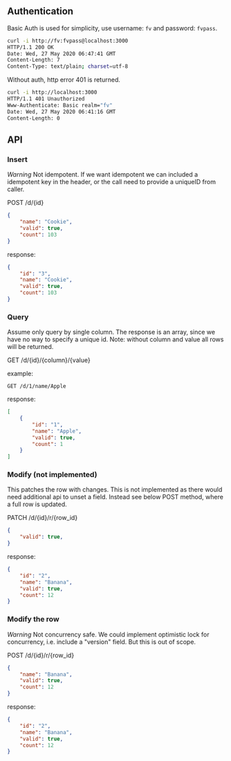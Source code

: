 ## Authentication
Basic Auth is used for simplicity, use username: `fv` and password: `fvpass`.

```bash
curl -i http://fv:fvpass@localhost:3000
HTTP/1.1 200 OK
Date: Wed, 27 May 2020 06:47:41 GMT
Content-Length: 7
Content-Type: text/plain; charset=utf-8
```

Without auth, http error 401 is returned.
```bash
curl -i http://localhost:3000
HTTP/1.1 401 Unauthorized
Www-Authenticate: Basic realm="fv"
Date: Wed, 27 May 2020 06:41:16 GMT
Content-Length: 0
```


## API
### Insert
*Warning* Not idempotent. If we want idempotent we can included a idempotent key in the header, or the call need to provide a uniqueID from caller.

POST /d/{id}
```json
{
    "name": "Cookie",
    "valid": true,
    "count": 103
}
```

response:
```json
{
    "id": "3",
    "name": "Cookie",
    "valid": true,
    "count": 103
}
```

### Query
Assume only query by single column.
The response is an array, since we have no way to specify a unique id.
Note: without column and value all rows will be returned.

GET /d/{id}/{column}/{value}

example:
```
GET /d/1/name/Apple
```

response:
```json
[
    {
        "id": "1",
        "name": "Apple",
        "valid": true,
        "count": 1 
    }
]
```

### Modify (not implemented)
This patches the row with changes.
This is not implemented as there would need additional api to unset a field.
Instead see below POST method, where a full row is updated.

PATCH /d/{id}/r/{row_id}
```json
{
    "valid": true,
}
```

response:
```json
{
    "id": "2",
    "name": "Banana",
    "valid": true,
    "count": 12
}
```

### Modify the row
*Warning* Not concurrency safe.
We could implement optimistic lock for concurrency, i.e. include a "version" field. But this is out of scope.

POST /d/{id}/r/{row_id}
```json
{
    "name": "Banana",
    "valid": true,
    "count": 12 
}
```

response:
```json
{
    "id": "2",
    "name": "Banana",
    "valid": true,
    "count": 12
}
